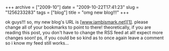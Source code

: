 +++
archive = ["2009-10"]
date = "2009-10-22T17:41:23"
slug = "1256233283"
tags = ["blog"]
title = "omg new blog!!!"
+++

ok guys!!! so, my new blog's URL is [www.iambismark.net][1]. please change
all of your bookmarks to point to there! theoretically, if you are reading
this post, you don't have to change the RSS feed at all! expect more
changes soon! ps, if you could be so kind as to once again leave a comment
so i know my feed still works...

[1]: http://www.iambismark.net/

